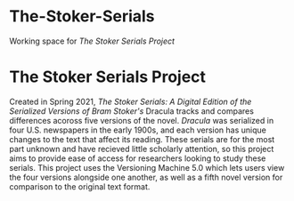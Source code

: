 # The-Stoker-Serials

Working space for *The Stoker Serials Project*

# The Stoker Serials Project #

Created in Spring 2021, *The Stoker Serials: A Digital Edition of the Serialized Versions of Bram Stoker's* Dracula tracks and compares differences acoross five versions of the novel. *Dracula* was serialized in four U.S. newspapers in the early 1900s, and each version has unique changes to the text that affect its reading. These serials are for the most part unknown and have recieved little scholarly attention, so this project aims to provide ease of access for researchers looking to study these serials. This project uses the Versioning Machine 5.0 which lets users view the four versions alongside one another, as well as a fifth novel version for comparison to the original text format.
